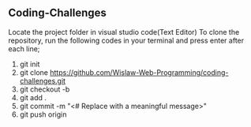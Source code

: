 ## Coding-Challenges
Locate the project folder in visual studio code(Text Editor)
To clone the repository, run the following codes in your terminal and press enter after each line; 

1. git init 
2. git clone https://github.com/Wislaw-Web-Programming/coding-challenges.git
3. git checkout -b <branch name>   <!-- Creating the branch on the coding challenge repository after work has been done. -->
4. git add .
5. git commit -m "<# Replace with a meaningful message>"  
6. git push origin <branch name>
